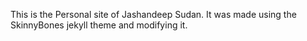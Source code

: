 

This is the Personal site of Jashandeep Sudan. It was made using the SkinnyBones jekyll theme and modifying it.

